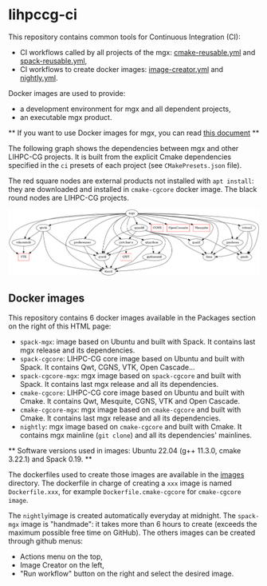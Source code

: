 # lihpccg-ci

This repository contains common tools for Continuous Integration (CI):
- CI workflows called by all projects of the mgx: [cmake-reusable.yml](./.github/workflows/cmake-reusable.yml) and [spack-reusable.yml](./.github/workflows/spack-reusable.yml),
- CI workflows to create docker images: [image-creator.yml](./.github/workflows/image-creator.yml) and [nightly.yml](./.github/workflows/nightly.yml).

Docker images are used to provide:
- a development environment for mgx and all dependent projects,
- an executable mgx product.

** If you want to use Docker images for mgx, you can read [this document](./CONTAINERS.md) **

The following graph shows the dependencies between mgx and other LIHPC-CG projects. It is built from the explicit Cmake dependencies specified in the `ci` presets of each project (see `CMakePresets.json` file).

The red square nodes are external products not installed with `apt install`: they are downloaded and installed in `cmake-cgcore` docker image.
The black round nodes are LIHPC-CG projects.

![Dependencies Graph Image](cg-dependencies.png)

## Docker images

This repository contains 6 docker images available in the Packages section on the right of this HTML page:
- `spack-mgx`: image based on Ubuntu and built with Spack. It contains last mgx release and its dependencies.
- `spack-cgcore`: LIHPC-CG core image based on Ubuntu and built with Spack. It contains Qwt, CGNS, VTK, Open Cascade...
- `spack-cgcore-mgx`: mgx image based on `spack-cgcore` and built with Spack. It contains last mgx release and all its dependencies.
- `cmake-cgcore`: LIHPC-CG core image based on Ubuntu and built with Cmake. It contains Qwt, Mesquite, CGNS, VTK and Open Cascade.
- `cmake-cgcore-mgx`: mgx image based on `cmake-cgcore` and built with Cmake. It contains last mgx release and all its dependencies.
- `nightly`: mgx image based on `cmake-cgcore` and built with Cmake. It contains mgx mainline (`git clone`) and all its dependencies' mainlines.

** Software versions used in images: Ubuntu 22.04 (g++ 11.3.0, cmake 3.22.1) and Spack 0.19. **

The dockerfiles used to create those images are available in the [images](./images) directory. The dockerfile in charge of creating a `xxx` image is named `Dockerfile.xxx`, for example `Dockerfile.cmake-cgcore` for `cmake-cgcore image`.

The `nightly`image is created automatically everyday at midnight. The `spack-mgx` image is "handmade": it takes more than 6 hours to create (exceeds the maximum possible free time on GitHub). The others images can be created through github menus:
- Actions menu on the top,
- Image Creator on the left,
- "Run workflow" button on the right and select the desired image.
 

